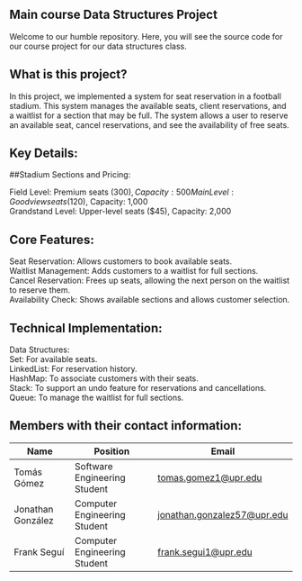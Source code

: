 ## Main course Data Structures Project

Welcome to our humble repository. Here, you will see the source code for our course project for our data structures class.

## What is this project?

In this project, we implemented a system for seat reservation in a football stadium. This system manages the available seats, client reservations, and a waitlist for a section that may be full. The system allows a user to reserve an available seat, cancel reservations, and see the availability of free seats. 

## Key Details:

##Stadium Sections and Pricing:  

Field Level: Premium seats ($300), Capacity: 500  
Main Level: Good view seats ($120), Capacity: 1,000  
Grandstand Level: Upper-level seats ($45), Capacity: 2,000  

## Core Features:  
Seat Reservation: Allows customers to book available seats.  
Waitlist Management: Adds customers to a waitlist for full sections.  
Cancel Reservation: Frees up seats, allowing the next person on the waitlist to reserve them.  
Availability Check: Shows available sections and allows customer selection.  

## Technical Implementation:  

Data Structures:  
Set: For available seats.  
LinkedList: For reservation history.  
HashMap: To associate customers with their seats.  
Stack: To support an undo feature for reservations and cancellations.  
Queue: To manage the waitlist for full sections.  

## Members with their contact information:

| Name                       | Position                         | Email                        |
|----------------------------|----------------------------------|------------------------------|
| Tomás Gómez                | Software Engineering Student     | tomas.gomez1@upr.edu         |
| Jonathan González          | Computer Engineering Student     | jonathan.gonzalez57@upr.edu  |
| Frank Seguí                | Computer Engineering Student     | frank.segui1@upr.edu         |

